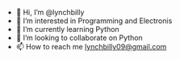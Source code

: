 - 👋 Hi, I’m @lynchbilly
- 👀 I’m interested in Programming and Electronis
- 🌱 I’m currently learning Python
- 💞️ I’m looking to collaborate on Python
- 📫 How to reach me lynchbilly09@gmail.com

<!---
lynchbilly/lynchbilly is a ✨ special ✨ repository because its `README.md` (this file) appears on your GitHub profile.
You can click the Preview link to take a look at your changes.
--->
